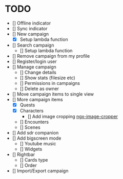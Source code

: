 # TODO

- [] Offline indicator
- [] Sync indicator
- [] New campaign
  - [x] Setup lambda function
- [] Search campaign
  - [] Setup lambda function
- [] Remove campaign from my profile
- [] Register/login user
- [] Manage campaign
  - [] Change details
  - [] Show stats (filesize etc)
  - [] Permissions in campaigns
  - [] Delete as owner
- [] Move campaign items to single view
- [] More campaign items
  - [x] Quests
  - [x] Characters
    - [] Add image cropping [ngx-image-cropper](https://www.npmjs.com/package/ngx-image-cropper)
  - [] Encounters
  - [] Scenes
- [] Add sdr companion
- [] Add bigscreen mode
  - [] Youtube music
  - [] Widgets
- [] Rightbar
  - [] Cards type
  - [] Order
- [] Import/Export campaign
